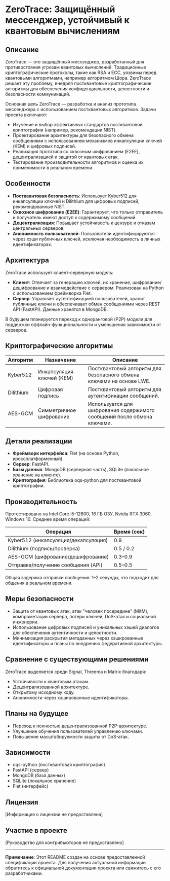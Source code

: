 # ZeroTrace: Защищённый мессенджер, устойчивый к квантовым вычислениям

## Описание

ZeroTrace — это защищённый мессенджер, разработанный для противостояния угрозам квантовых вычислений. Традиционные криптографические протоколы, такие как RSA и ECC, уязвимы перед квантовыми алгоритмами, например алгоритмом Шора. ZeroTrace решает эту проблему, внедряя постквантовые криптографические алгоритмы для обеспечения конфиденциальности, целостности и безопасности коммуникаций.

Основная цель ZeroTrace — разработка и анализ прототипа мессенджера с использованием постквантовых алгоритмов. Задачи проекта включают:
- Изучение и выбор эффективных стандартов постквантовой криптографии (например, рекомендации NIST).
- Проектирование архитектуры для безопасного обмена сообщениями с использованием механизмов инкапсуляции ключей (KEM) и цифровых подписей.
- Реализация прототипа со сквозным шифрованием (E2EE), децентрализацией и защитой от квантовых атак.
- Тестирование производительности алгоритмов и оценка их применимости в реальном времени.

## Особенности

- **Постквантовая безопасность**: Использует Kyber512 для инкапсуляции ключей и Dilithium для цифровых подписей, рекомендованные NIST.
- **Сквозное шифрование (E2EE)**: Гарантирует, что только отправитель и получатель имеют доступ к содержимому сообщений.
- **Децентрализация**: Повышает устойчивость к цензуре и отказам центральных серверов.
- **Анонимность пользователей**: Пользователи идентифицируются через хэши публичных ключей, исключая необходимость в личных идентификаторах.

## Архитектура

ZeroTrace использует клиент-серверную модель:
- **Клиент**: Отвечает за генерацию ключей, их хранение, шифрование/дешифрование и взаимодействие с сервером. Реализован на Python с использованием фреймворка Flet.
- **Сервер**: Управляет аутентификацией пользователей, хранит публичные ключи и обеспечивает обмен сообщениями через REST API (FastAPI). Данные хранятся в MongoDB.

В будущем планируется переход к одноранговой (P2P) модели для поддержки оффлайн-функциональности и уменьшения зависимости от серверов.

## Криптографические алгоритмы

| Алгоритм   | Назначение                     | Описание                                                                 |
|------------|--------------------------------|--------------------------------------------------------------------------|
| Kyber512   | Инкапсуляция ключей (KEM)      | Постквантовый алгоритм для безопасного обмена ключами на основе LWE.     |
| Dilithium  | Цифровая подпись               | Постквантовый алгоритм для аутентификации сообщений.                     |
| AES-GCM    | Симметричное шифрование        | Используется для шифрования содержимого сообщений после обмена ключами.  |

## Детали реализации

- **Фреймворк интерфейса**: Flet (на основе Python, кроссплатформенный).
- **Сервер**: FastAPI.
- **Базы данных**: MongoDB (серверная часть), SQLite (локальное хранение на клиенте).
- **Криптография**: Библиотека oqs-python для постквантовой криптографии.

## Производительность

Протестировано на Intel Core i5-12600, 16 ГБ ОЗУ, Nvidia RTX 3060, Windows 10. Среднее время операций:

| Операция                          | Время (сек) |
|-----------------------------------|-------------|
| Kyber512 (инкапсуляция/декапсуляция) | 0.9         |
| Dilithium (подпись/проверка)      | 0.5 / 0.2   |
| AES-GCM (шифрование/дешифрование) | 0.3–0.9     |
| Отправка/получение сообщения (API)| 0.5–0.5     |

Общая задержка отправки сообщения: 1–2 секунды, что подходит для общения в реальном времени.

## Меры безопасности

- Защита от квантовых атак, атак "человек посередине" (MitM), компрометации сервера, потери ключей, DoS-атак и социальной инженерии.
- Использование цифровых подписей и уникальных хэшей диалогов для обеспечения аутентичности и целостности.
- Минимизация раскрытия метаданных через хэшированные идентификаторы и планы по внедрению федеративной архитектуры.

## Сравнение с существующими решениями

ZeroTrace выделяется среди Signal, Threema и Matrix благодаря:
- Устойчивости к квантовым атакам.
- Децентрализованной архитектуре.
- Открытому исходному коду.
- Анонимности через хэшированные идентификаторы.

## Планы на будущее

- Переход к полностью децентрализованной P2P-архитектуре.
- Улучшение обучения пользователей управлению ключами.
- Повышение масштабируемости защиты от DoS-атак.

## Зависимости

- oqs-python (постквантовая криптография)
- FastAPI (сервер)
- MongoDB (база данных)
- SQLite (локальное хранение)
- Flet (интерфейс)

## Лицензия

[Информация о лицензии не предоставлена]

## Участие в проекте

[Руководство для контрибьюторов не предоставлено]

---

**Примечание**: Этот README создан на основе предоставленной спецификации проекта. Для получения актуальной информации обратитесь к официальной документации проекта или свяжитесь с его разработчиками.